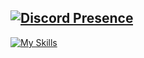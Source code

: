 [![Discord Presence](https://lanyard.cnrad.dev/api/515936835944448020)](https://discord.com/users/515936835944448020)
---
[![My Skills](https://skillicons.dev/icons?i=html,css,discord)](https://skillicons.dev)
